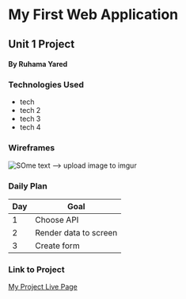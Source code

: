 # My First Web Application
## Unit 1 Project
#### By Ruhama Yared

### Technologies Used

- tech
- tech 2
- tech 3
- tech 4


### Wireframes

![SOme text](link) --> upload image to imgur

### Daily Plan

| Day | Goal |
|-----|------|
| 1 | Choose API |
| 2 | Render data to screen |
| 3 | Create form |

### Link to Project
[My Project Live Page](https://www.google.com)
